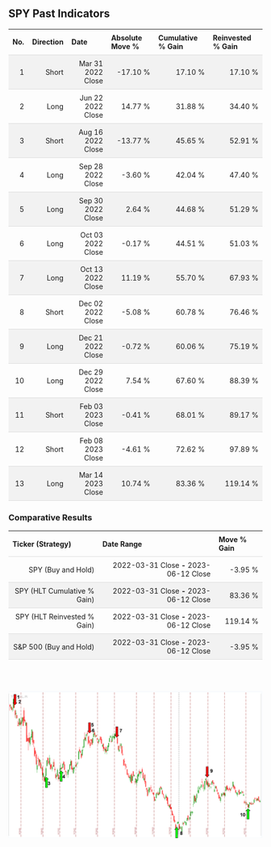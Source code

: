 
<style>
.hits {
            border-collapse: collapse;
            width: 100%;
        }
        .hits th, td {
            padding: 8px;
            border-bottom: 1px solid #ddd;
        }
        
        .hits td {text-align: right;}
        .hits th {text-align: left;}
        
        .hits tr:nth-child(even) {
            background-color: #f2f2f2;
        }
        
        .chartCol {
            width: 50%;
            float: left;
            padding: 20px;
        }  
</style>
    
<br>

## SPY Past Indicators

<table class="hits">
    <tr>
        <th>No.</th>
        <th>Direction</th>
        <th>Date</th>
        <th>Absolute Move %</th>
        <th>Cumulative % Gain</th>
        <th>Reinvested % Gain</th>
      </tr>
    <tr>
        <td>1</td>
        <td>Short</td>
        <td>Mar 31 2022 Close</td>
        <td>-17.10 %</td>
        <td>17.10 %</td>
        <td>17.10 %</td>
    </tr>
    <tr>
        <td>2</td>
        <td>Long</td>
        <td>Jun 22 2022 Close</td>
        <td>14.77 %</td>
        <td>31.88 %</td>
        <td>34.40 %</td>
    </tr>
    <tr>
        <td>3</td>
        <td>Short</td>
        <td>Aug 16 2022 Close</td>
        <td>-13.77 %</td>
        <td>45.65 %</td>
        <td>52.91 %</td>
    </tr>
    <tr>
        <td>4</td>
        <td>Long</td>
        <td>Sep 28 2022 Close</td>
        <td>-3.60 %</td>
        <td>42.04 %</td>
        <td>47.40 %</td>
    </tr>
    <tr>
        <td>5</td>
        <td>Long</td>
        <td>Sep 30 2022 Close</td>
        <td>2.64 %</td>
        <td>44.68 %</td>
        <td>51.29 %</td>
    </tr>
    <tr>
        <td>6</td>
        <td>Long</td>
        <td>Oct 03 2022 Close</td>
        <td>-0.17 %</td>
        <td>44.51 %</td>
        <td>51.03 %</td>
    </tr>
    <tr>
        <td>7</td>
        <td>Long</td>
        <td>Oct 13 2022 Close</td>
        <td>11.19 %</td>
        <td>55.70 %</td>
        <td>67.93 %</td>
    </tr>
    <tr>
        <td>8</td>
        <td>Short</td>
        <td>Dec 02 2022 Close</td>
        <td>-5.08 %</td>
        <td>60.78 %</td>
        <td>76.46 %</td>
    </tr>
    <tr>
        <td>9</td>
        <td>Long</td>
        <td>Dec 21 2022 Close</td>
        <td>-0.72 %</td>
        <td>60.06 %</td>
        <td>75.19 %</td>
    </tr>
    <tr>
        <td>10</td>
        <td>Long</td>
        <td>Dec 29 2022 Close</td>
        <td>7.54 %</td>
        <td>67.60 %</td>
        <td>88.39 %</td>
    </tr>
    <tr>
        <td>11</td>
        <td>Short</td>
        <td>Feb 03 2023 Close</td>
        <td>-0.41 %</td>
        <td>68.01 %</td>
        <td>89.17 %</td>
    </tr>
    <tr>
        <td>12</td>
        <td>Short</td>
        <td>Feb 08 2023 Close</td>
        <td>-4.61 %</td>
        <td>72.62 %</td>
        <td>97.89 %</td>
    </tr>
    <tr>
        <td>13</td>
        <td>Long</td>
        <td>Mar 14 2023 Close</td>
        <td>10.74 %</td>
        <td>83.36 %</td>
        <td>119.14 %</td>
    </tr>
    
</table>

### Comparative Results

<table class="hits">
    <thead>
        <th>Ticker (Strategy)</th>
        <th>Date Range</th>
        <th>Move % Gain</th>
    </thead>
    <tbody>
        <tr>
            <td>SPY (Buy and Hold)</td>
            <td>2022-03-31 Close <b>-</b> 2023-06-12 Close</td>
            <td>-3.95 %</td>
        </tr>
        <tr>
            <td>SPY (HLT Cumulative % Gain)</td>
            <td>2022-03-31 Close <b>-</b> 2023-06-12 Close</td>
            <td>83.36 %</td>
        </tr>
        <tr>
            <td>SPY (HLT Reinvested % Gain)</td>
            <td>2022-03-31 Close <b>-</b> 2023-06-12 Close</td>
            <td>119.14 %</td>
        </tr>
        <tr>
            <td>S&P 500 (Buy and Hold)</td>
            <td>2022-03-31 Close <b>-</b> 2023-06-12 Close</td>
            <td>-3.95 %</td>
        </tr>
    </tbody>
</table>
<br>
<br>

![Plot](charts/TSLAstatic.png)